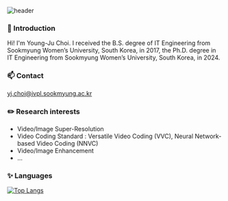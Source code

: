 ![header](https://capsule-render.vercel.app/api?type=waving&color=gradient&height=300&section=header&text=Welcome&fontSize=90&animation=fadeIn&fontAlignY=38&desc=I'm%20Young-Ju%20Choi&descAlignY=51&descAlign=62)

### 👋 Introduction
  
Hi! I'm Young-Ju Choi.
I received the B.S. degree of IT Engineering from Sookmyung Women’s University, South Korea, in 2017, the Ph.D. degree in IT Engineering from Sookmyung Women’s University, South Korea, in 2024.

  
### 📫 Contact
  
yj.choi@ivpl.sookmyung.ac.kr

<!--
### ⚡ Blog
  
https://young-square.tistory.com/
-->

### ✏️ Research interests
  
- Video/Image Super-Resolution
- Video Coding Standard : Versatile Video Coding (VVC), Neural Network-based Video Coding (NNVC)
- Video/Image Enhancement
- ...

### ✨ Languages

[![Top Langs](https://github-readme-stats.vercel.app/api/top-langs/?username=younggjuuchoi)](https://github.com/anuraghazra/github-readme-stats)

<!--
**YounggjuuChoi/YounggjuuChoi** is a ✨ _special_ ✨ repository because its `README.md` (this file) appears on your GitHub profile.

Here are some ideas to get you started:

- 🔭 I’m currently working on ...
- 🌱 I’m currently learning ...
- 👯 I’m looking to collaborate on ...
- 🤔 I’m looking for help with ...
- 💬 Ask me about ...
- 📫 How to reach me: ...
- 😄 Pronouns: ...
- ⚡ Fun fact: ...
-->
